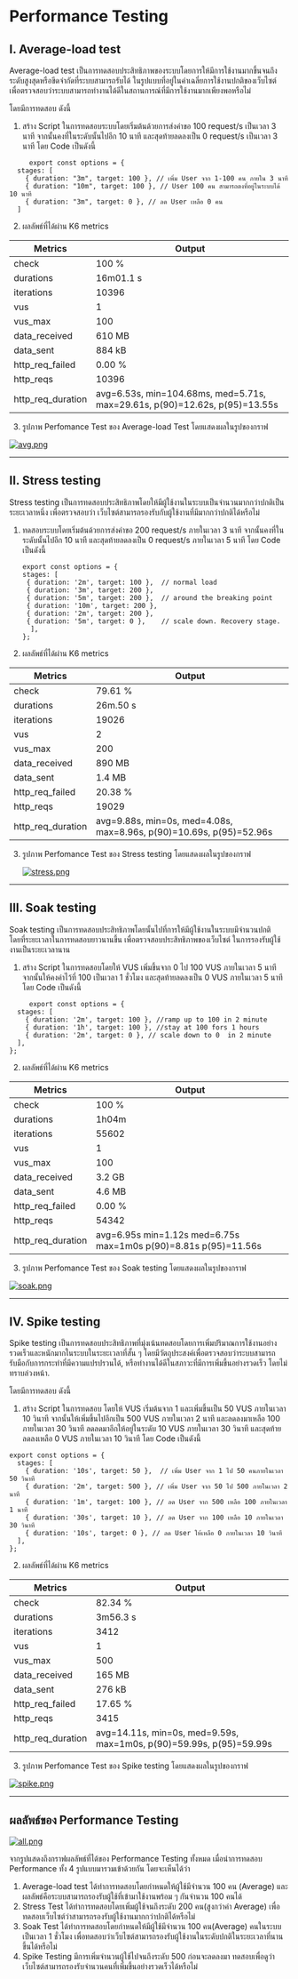 # Performance Testing

## I. Average-load test

Average-load test เป็นการทดสอบประสิทธิภาพของระบบโดยการให้มีการใช้งานมากขึ้นจนถึงระดับสูงสุดหรือขีดจำกัดที่ระบบสามารถรับได้ ในรูปแบบที่อยู่ในค่าเฉลี่ยการใช้งานปกติของเว็บไซต์ เพื่อตรวจสอบว่าระบบสามารถทำงานได้ดีในสถานการณ์ที่มีการใช้งานมากเพียงพอหรือไม่

โดยมีการทดสอบ ดังนี้
1. สร้าง Script ในการทดสอบระบบโดยเริ่มต้นด้วยการส่งคำขอ 100 request/s เป็นเวลา 3 นาที จากนั้นคงที่ในระดับนั้นไปอีก 10 นาที และสุดท้ายลดลงเป็น 0 request/s เป็นเวลา 3 นาที โดย Code เป็นดังนี้
   
```
     export const options = {
  stages: [
    { duration: "3m", target: 100 }, // เพิ่ม User จาก 1-100 คน ภายใน 3 นาที
    { duration: "10m", target: 100 }, // User 100 คน สามารถตงที่อยู่ในระบบได้ 10 นาที
    { duration: "3m", target: 0 }, // ลด User เหลือ 0 คน
  ]
```

2. ผลลัพธ์ที่ได้ผ่าน K6 metrics

  | Metrics                        | Output  |
  |--------------------------------------------|----|
  | check              | 100 % |
  | durations          | 16m01.1 s |
  | iterations         | 10396     |
  | vus                | 1  |
  | vus_max            | 100     |
  | data_received      | 610 MB  |
  | data_sent          | 884 kB     |
  | http_req_failed    | 0.00 % |
  | http_reqs          | 10396  |
  | http_req_duration  | avg=6.53s, min=104.68ms, med=5.71s, max=29.61s, p(90)=12.62s, p(95)=13.55s     |
    
  
3. รูปภาพ Perfomance Test ของ Average-load Test โดยแสดงผลในรูปของกราฟ
   
  [![avg.png](https://i.postimg.cc/Fss5hbN5/avg.png)](https://postimg.cc/mhq6wHP8)


------------------------------------------------------------------------------------------------------------------------------

## II. Stress testing
Stress testing เป็นการทดสอบประสิทธิภาพโดยให้มีผู้ใช้งานในระบบเป็นจำนวนมากกว่าปกติเป็นระยะเวลาหนึ่ง เพื่อตรวจสอบว่า เว็บไซต์สามารถรองรับกับผู้ใช้งานที่มีมากกว่าปกติได้หรือไม่
1. ทดสอบระบบโดยเริ่มต้นด้วยการส่งคำขอ 200 request/s ภายในเวลา 3 นาที จากนั้นคงที่ในระดับนั้นไปอีก 10 นาที และสุดท้ายลดลงเป็น 0 request/s ภายในเวลา 5 นาที โดย Code เป็นดังนี้

   ```
   export const options = {
   stages: [
    { duration: '2m', target: 100 },  // normal load
    { duration: '3m', target: 200 },  
    { duration: '5m', target: 200 },  // around the breaking point
    { duration: '10m', target: 200 }, 
    { duration: '2m', target: 200 },
    { duration: '5m', target: 0 },    // scale down. Recovery stage.
     ],
   };
   ```
   
2. ผลลัพธ์ที่ได้ผ่าน K6 metrics

  | Metrics                        | Output  |
  |--------------------------------------------|----|
  | check              | 79.61 % |
  | durations          | 26m.50 s  |
  | iterations         | 19026   |
  | vus                | 2 |
  | vus_max            | 200  |
  | data_received      | 890 MB |
  | data_sent          | 1.4 MB |
  | http_req_failed    | 20.38 % |
  | http_reqs          | 19029 |
  | http_req_duration  | avg=9.88s, min=0s, med=4.08s, max=8.96s, p(90)=10.69s, p(95)=52.96s     |


3. รูปภาพ Perfomance Test ของ Stress testing โดยแสดงผลในรูปของกราฟ
   
   [![stress.png](https://i.postimg.cc/Z5Dz0Wj7/stress.png)](https://postimg.cc/FYcBBsM3)

------------------------------------------------------------------------------------------------------------------------------

## III. Soak testing
Soak testing เป็นการทดสอบประสิทธิภาพโดยนั้นไปที่การให้มีผู้ใช้งานในระบบมีจำนวนปกติ โดยที่ระยะเวลาในการทดสอบยาวนานขึ้น เพื่อตรวจสอบประสิทธิภาพของเว็บไซต์ ในการรองรับผู้ใช้งานเป็นระยะเวลานาน
1. สร้าง Script ในการทดสอบโดยให้ VUS เพิ่มขึ้นจาก 0 ไป 100 VUS ภายในเวลา 5 นาที จากนั้นให้คงค่าไว้ที่ 100 เป็นเวลา 1 ชั่วโมง และสุดท้ายลดลงเป็น 0 VUS ภายในเวลา 5 นาที โดย Code เป็นดังนี้
   
```
     export const options = {
  stages: [
    { duration: '2m', target: 100 }, //ramp up to 100 in 2 minute
    { duration: '1h', target: 100 }, //stay at 100 fors 1 hours
    { duration: '2m', target: 0 }, // scale down to 0  in 2 minute
  ],
};
```

2. ผลลัพธ์ที่ได้ผ่าน K6 metrics

  | Metrics                        | Output  |
  |--------------------------------------------|----|
  | check              | 100 % |
  | durations          |  1h04m|
  | iterations         |   55602 |
  | vus                | 1 |
  | vus_max            |  100   |
  | data_received      | 3.2 GB |
  | data_sent          |  4.6 MB   |
  | http_req_failed    | 0.00 % |
  | http_reqs          | 54342 |
  | http_req_duration  | avg=6.95s min=1.12s med=6.75s max=1m0s p(90)=8.81s p(95)=11.56s   |

    
3. รูปภาพ Perfomance Test ของ Soak testing โดยแสดงผลในรูปของกราฟ

[![soak.png](https://i.postimg.cc/jjXNzrwF/soak.png)](https://postimg.cc/CZRzgX4G)

------------------------------------------------------------------------------------------------------------------------------

## IV. Spike testing

Spike testing เป็นการทดสอบประสิทธิภาพที่มุ่งเน้นทดสอบโดยการเพิ่มปริมาณการใช้งานอย่างรวดเร็วและหนักมากในระบบในระยะเวลาที่สั้น ๆ โดยมีวัตถุประสงค์เพื่อตรวจสอบว่าระบบสามารถรับมือกับการกระทำที่มีความแปรปรวนได้, หรือทำงานได้ดีในสภาวะที่มีการเพิ่มขึ้นอย่างรวดเร็ว โดยไม่ทราบล่วงหน้า.

โดยมีการทดสอบ ดังนี้

1. สร้าง Script ในการทดสอบ โดยให้ VUS เริ่มต้นจาก 1 และเพิ่มขึ้นเป็น 50 VUS ภายในเวลา 10 วินาที จากนั้นให้เพิ่มขึ้นไปอีกเป็น 500 VUS ภายในเวลา 2 นาที และลดลงมาเหลือ 100 ภายในเวลา 30 วินาที ลดลดมาอีกให้อยู่ในระดับ 10 VUS ภายในเวลา 30 วินาที และสุดท้ายลดลงเหลือ 0 VUS ภายในเวลา 10 วินาที โดย Code เป็นดังนี้
  
```
export const options = {
  stages: [
    { duration: '10s', target: 50 },  // เพิ่ม User จาก 1 ไป 50 คนภายในเวลา 50 วินาที
    { duration: '2m', target: 500 }, // เพิ่ม User จาก 50 ไป 500 ภายในเวลา 2 นาที
    { duration: '1m', target: 100 }, // ลด User จาก 500 เหลือ 100 ภายในเวลา 1 นาที
    { duration: '30s', target: 10 }, // ลด User จาก 100 เหลือ 10 ภายในเวลา 30 วินาที
    { duration: '10s', target: 0 }, // ลด User ให้เหลือ 0 ภายในเวลา 10 วินาที
  ],
};
```
  
2. ผลลัพธ์ที่ได้ผ่าน K6 metrics

  | Metrics                        | Output  |
  |--------------------------------------------|----|
  | check              | 82.34 % |
  | durations          | 3m56.3 s |
  | iterations         | 3412     |
  | vus                | 1  |
  | vus_max            | 500     |
  | data_received      | 165 MB  |
  | data_sent          | 276 kB     |
  | http_req_failed    | 17.65 % |
  | http_reqs          | 3415  |
  | http_req_duration  | avg=14.11s, min=0s, med=9.59s, max=1m0s, p(90)=59.99s, p(95)=59.99s    |
  

3. รูปภาพ Perfomance Test ของ Spike testing โดยแสดงผลในรูปของกราฟ
   
[![spike.png](https://i.postimg.cc/CxtMXryx/spike.png)](https://postimg.cc/NK6wr4f3)

------------------------------------------------------------------------------------------------------------------------------

## ผลลัพธ์ของ Performance Testing 

[![all.png](https://i.postimg.cc/RFdk5q3L/all.png)](https://postimg.cc/sQB65j4M)

จากรูปแสดงถึงกราฟผลลัพธ์ที่ได้ของ Performance Testing ทั้งหมด เมื่อนำการทดสอบ Performance ทั้ง 4 รูปแบบมารวมเข้าด้วยกัน
โดยจะเห็นได้ว่า 
1. Average-load test ได้ทำการทดสอบโดยกำหนดให้ผู้ใช้มีจำนวน 100 คน (Average) และผลลัพธ์คือระบบสามารถรองรับผู้ใช้ที่เข้ามาใช้งานพร้อม ๆ กันจำนวน 100 คนได้
2. Stress Test ได้ทำการทดสอบโดยเพิ่มผู้ใช้จนถึงระดับ 200 คน(สูงกว่าค่า Average) เพื่อทดสอบเว็บไซต์ว่าสามารถรองรับผู้ใช้งานมากกว่าปกติได้หรือไม่
3. Soak Test ได้ทำการทดสอบโดยกำหนดให้มีผู้ใช้มีจำนวน 100 คน(Average) คนในระบบเป็นเวลา 1 ชั่วโมง เพื่อทดสอบว่าเว็บไซต์สามารถรองรับผู้ใช้งานในระดับปกติในระยะเวลาที่นานขึ้นได้หรือไม่
4. Spike Testing มีการเพิ่มจำนวนผู้ใช้ไปจนถึงระดับ 500 ก่อนจะลดลงมา ทดสอบเพื่อดูว่าเว็บไซต์สามารถรองรับจำนวนคนที่เพิ่มขึ้นอย่างรวดเร็วได้หรือไม่
